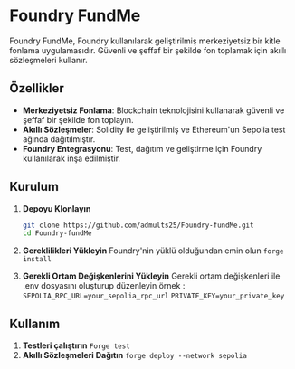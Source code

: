 # Foundry FundMe

Foundry FundMe, Foundry kullanılarak geliştirilmiş merkeziyetsiz bir kitle fonlama uygulamasıdır. Güvenli ve şeffaf bir şekilde fon toplamak için akıllı sözleşmeleri kullanır.

## Özellikler

- **Merkeziyetsiz Fonlama**: Blockchain teknolojisini kullanarak güvenli ve şeffaf bir şekilde fon toplayın.
- **Akıllı Sözleşmeler**: Solidity ile geliştirilmiş ve Ethereum'un Sepolia test ağında dağıtılmıştır.
- **Foundry Entegrasyonu**: Test, dağıtım ve geliştirme için Foundry kullanılarak inşa edilmiştir.

## Kurulum

1. **Depoyu Klonlayın**

   ```bash
   git clone https://github.com/admults25/Foundry-fundMe.git
   cd Foundry-fundMe
2.  **Gereklilikleri Yükleyin**
    Foundry'nin yüklü olduğundan emin olun
    ``` forge install ```
3.  **Gerekli Ortam Değişkenlerini Yükleyin**
   Gerekli ortam değişkenleri ile .env dosyasını oluşturup düzenleyin örnek :
    ```SEPOLIA_RPC_URL=your_sepolia_rpc_url```
     ```PRIVATE_KEY=your_private_key ```
    
## Kullanım

1. **Testleri çalıştırın**
``` Forge test ```
2. **Akıllı Sözleşmeleri Dağıtın**
```forge deploy --network sepolia ```

   
